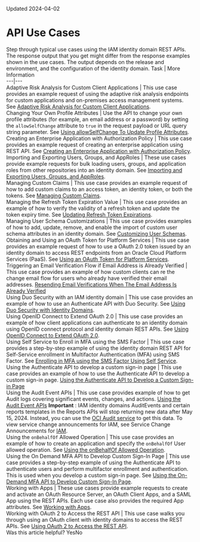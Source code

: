 Updated 2024-04-02
# API Use Cases
Step through typical use cases using the IAM identity domain REST APIs. 
The response output that you get might differ from the response examples shown in the use cases. The output depends on the release and environment, and the configuration of the identity domain.
Task | More Information  
---|---  
Adaptive Risk Analysis for Custom Client Applications |  This use case provides an example request of using the adaptive risk analysis endpoints for custom applications and on-premises access management systems. See [Adaptive Risk Analysis for Custom Client Applications](https://docs.oracle.com/en-us/iaas/Content/Identity/api-getstarted/adaptive-custom-clients.htm "Customers moving to the Cloud can leverage IAM identity domain adaptive capabilities to meet risk-based analysis for their on-premises access management system, such as Oracle Access Manager \(OAM\), or client applications.").   
Changing Your Own Profile Attributes |  Use the API to change your own profile attributes (for example, an email address or a password) by setting the `allowSelfChange` attribute to `true` in the request payload or URL query string parameter. See [Using allowSelfChange To Update Profile Attributes](https://docs.oracle.com/en-us/iaas/Content/Identity/api-getstarted/change-your-own-profile-attributes.htm "You can use the API to change your own profile attributes \(for example, an email address or a password\) in an identity domain by setting the allowSelfChange attribute to true in the request payload or URL query string parameter. By default, this attribute is set to false.").  
Creating an Enterprise Application with Authorization Policy |  This use case provides an example request of creating an enterprise application using REST API. See [Creating an Enterprise Application with Authorization Policy](https://docs.oracle.com/en-us/iaas/Content/Identity/api-getstarted/entapp-create-ent-app-authz-policy.htm#concept_mb4_rhz_mjb "These use cases provide example requests to create an enterprise application with an authorization policy using the identity domains REST API.").  
Importing and Exporting Users, Groups, and AppRoles |  These use cases provide example requests for bulk loading users, groups, and application roles from other repositories into an identity domain. See [Importing and Exporting Users, Groups, and AppRoles](https://docs.oracle.com/en-us/iaas/Content/Identity/api-getstarted/BulkImportExport.htm#BulkImportExport "An identity domain might be one among many repositories in an organization. When you start using identity domains, you might want to load data from the other repositories. Bulk loading offers a solution to this requirement.").   
Managing Custom Claims |  This use case provides an example request of how to add custom claims to an access token, an identity token, or both the tokens. See [Managing Custom Claims](https://docs.oracle.com/en-us/iaas/Content/Identity/api-getstarted/custom-claims-token.htm "You can use the identity domains REST API to add custom claims to an access token, an identity token, or both the tokens.").  
Managing the Refresh Token Expiration Value |  This use case provides an example of how to verify the validity of a refresh token and update the token expiry time. See [Updating Refresh Token Expirations](https://docs.oracle.com/en-us/iaas/Content/Identity/api-getstarted/refreshtokenexiry.htm "Refresh tokens carry the information necessary to get a new access token. In other words, whenever an access token is required to access a specific resource, a client may use a refresh token to get a new access token issued by the authentication server.").  
Managing User Schema Customizations |  This use case provides examples of how to add, update, remove, and enable the import of custom user schema attributes in an identity domain. See [Customizing User Schemas](https://docs.oracle.com/en-us/iaas/Content/Identity/api-getstarted/schemacustomization.htm#schemacustomization "When you start using identity domains, you might load a different set of user identities based on requirements from various departments within or outside of your organization. Schema Customization allows you to create identity domain-specific custom schemas to supplement the out-of-the-box \(OOTB\) attributes for a resource and allows user schemas to be extended.").  
Obtaining and Using an OAuth Token for Platform Services |  This use case provides an example request of how to use a OAuth 2.0 token issued by an identity domain to access REST endpoints from an Oracle Cloud Platform Services (PaaS). See [Using an OAuth Token for Platform Services](https://docs.oracle.com/en-us/iaas/Content/Identity/api-getstarted/obtainoauthtokenidcs.htm "The OAuth 2.0 token service provided by identity domains is a mechanism that enables you to use a secured token to access the REST endpoints of Oracle Cloud Platform Services \(PaaS\).").  
Triggering an Email Verification Flow if Email Address is Already Verified |  This use case provides an example of how custom clients can re the change email flow for users who already have verified their email addresses. [Resending Email Verifications When The Email Address Is Already Verified](https://docs.oracle.com/en-us/iaas/Content/Identity/api-getstarted/trigger-email-verify-flow-if-email-already-verified.htm "After a user creates an account in an identity domain using the self-registration process, an email notification is sent to the user to verify the user's email address. After users verify their email addresses, they can no longer verify their email addresses after that.")  
Using Duo Security with an IAM identity domain |  This use case provides an example of how to use an Authenticate API with Duo Security. See [Using Duo Security with Identity Domains](https://docs.oracle.com/en-us/iaas/Content/Identity/api-getstarted/use-duosec-identity-cloud-service.htm#concept_arr_dty_pjb "These use cases provide a step-by-step example of using Duo Web SDK v2 or Duo Web SDK v4 with an identity domain.").  
Using OpenID Connect to Extend OAuth 2.0 |  This use case provides an example of how client applications can authenticate to an identity domain using OpenID connect protocol and identity domain REST APIs. See [Using OpenID Connect to Extend OAuth 2.0](https://docs.oracle.com/en-us/iaas/Content/Identity/api-getstarted/usingopenidconnect.htm#usingopenidconnect "OpenID Connect extends the OAuth 2.0 protocol to add a simple authentication and identity layer that sits on top of OAuth 2.0.").  
Using Self Service to Enroll in MFA using the SMS Factor |  This use case provides a step-by-step example of using the identity domain REST API for Self-Service enrollment in Multifactor Authentication (MFA) using SMS Factor. See [Enrolling in MFA using the SMS Factor Using Self Service](https://docs.oracle.com/en-us/iaas/Content/Identity/api-getstarted/usingelfservicetoenrollinmfausingthesmsfactor.htm "This use case provides a step-by-step example of using the identity domains REST API for Self-Service enrollment in Multifactor Authentication \(MFA\) using SMS Factor.").  
Using the Authenticate API to develop a custom sign-in page |  This use case provides an example of how to use the Authenticate API to develop a custom sign-in page. [Using the Authenticate API to Develop a Custom Sign-in Page](https://docs.oracle.com/en-us/iaas/Content/Identity/api-getstarted/usingauthenticateapis.htm#usingauthenticateapis "This use case provides a step-by-step example of using the identity domains REST API to develop a custom sign-in page for an identity domain.")  
Using the Audit Event APIs |  This use case provides example of how to get Audit logs covering significant events, changes, and actions. [Using the Audit Event APIs](https://docs.oracle.com/en-us/iaas/Content/Identity/api-getstarted/usingauditeventapis.htm "Identity domains Audit Events REST endpoints enable you to get Audit logs covering significant events, changes, or actions. Using these APIs, you can integrate all Security Information and Event Management \(SIEM\), User and Entity Behavior Analytics \(UEBA\), and Cloud Access Security Broker \(CASB\) to poll Audit data.") **Important** : IAM identity domains AuditEvents and certain reports templates in the Reports APIs will stop returning new data after May 15, 2024. Instead, you can use the [OCI Audit service](https://docs.oracle.com/iaas/Content/Audit/home.htm) to get this data. To view service change announcements for IAM, see Service Change Announcements for [IAM](https://docs.oracle.com/en-us/iaas/Content/servicechanges.htm#servicechanges_topic_IAM).  
Using the `onBehalfOf` Allowed Operation |  This use case provides an example of how to create an application and specify the `onBehalfOf` User allowed operation. See [Using the onBehalfOf Allowed Operation](https://docs.oracle.com/en-us/iaas/Content/Identity/api-getstarted/OnBehalfOf.htm "The onBehalfOf allowed operation provides a way to ensure that access privileges can be generated from the user's privileges alone, so that a client application can access endpoints to which the user has access, even if the client application by itself wouldn't normally have access.").   
Using the On Demand MFA API to Develop Custom Sign-In Page |  This use case provides a step-by-step example of using the Authenticate API to authenticate users and perform multifactor enrollment and authentication. This is used when you develop a custom sign-in page. See [Using the On-Demand MFA API to Develop Custom Sign-In Page](https://docs.oracle.com/en-us/iaas/Content/Identity/api-getstarted/usingondemandapis.htm#usingondemandapis "This use case provides a step-by-step example of using the identity domains REST API to authenticate users and perform multifactor enrollment and authentication.").   
Working with Apps |  These use cases provide example requests to create and activate an OAuth Resource Server, an OAuth Client Apps, and a SAML App using the REST APIs. Each use case also provides the required App attributes. See [Working with Apps](https://docs.oracle.com/en-us/iaas/Content/Identity/api-getstarted/WorkingWithApps.htm#WorkingWithApps "Use cases in this section provide the steps to grant AppRoles to an App, and also provide example requests to create and activate OAuth Apps. Each use case also provides the required App attributes.").  
Working with OAuth 2 to Access the REST API |  This use case walks you through using an OAuth client with identity domains to access the REST APIs. See [Using OAuth 2 to Access the REST API](https://docs.oracle.com/en-us/iaas/Content/Identity/api-getstarted/OATOAuthClientWebApp.htm "The identity domains REST API supports SCIM 2.0 compliant endpoints with standard SCIM 2.0 core schemas and Oracle schema extensions to programmatically manage users, groups, applications, and identity functions, such as password management and administrative tasks. To make REST API calls to your identity domain, you need an OAuth2 access token to use for authorization. The access token provides a session \(with scope and expiration\), that your client application can use to perform tasks in an identity domain.").   
Was this article helpful?
YesNo

